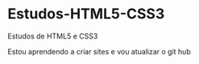 # Estudos-HTML5-CSS3
 Estudos de HTML5 e CSS3

Estou aprendendo a criar sites e vou atualizar o git hub